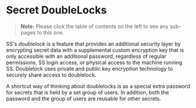 [title]: # (Secret DoubleLocks)
[tags]: # (DoubleLock)
[priority]: # (1000)

# Secret DoubleLocks

> **Note:** Please click the table of contents on the left to see any sub-pages to this one.

SS's _doublelock_ is a feature that provides an additional security layer by encrypting secret data with a supplemental custom encryption key that is only accessible with an additional password, regardless of regular permissions, SS login access, or physical access to the machine running SS. Doublelock uses private and public key encryption technology to securely share access to doublelock.

A shortcut way of thinking about doublelocks is as a special extra password for secrets that is held by a set group of users. In addition, both the password and the group of users are reusable for other secrets.
